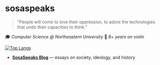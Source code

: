 # sosaspeaks

> "People will come to love their oppression, to adore the technologies that undo their capacities to think."

🎓 *Computer Science @ Northeastern University*
🎻 *8+ years on violin*

[![Top Langs](https://github-readme-stats.vercel.app/api/top-langs/?username=sosaspeaks)](https://github.com/sosaspeaks/github-readme-stats)

- **[SosaSpeaks Blog](https://sosaspeaks.github.io)** — essays on society, ideology, and history 

